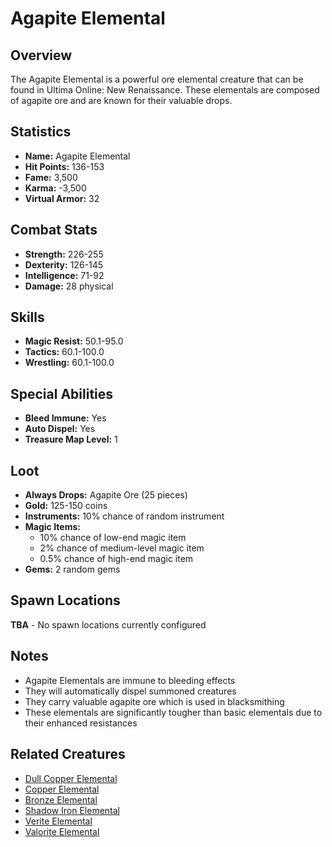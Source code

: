 # Agapite Elemental

## Overview
The Agapite Elemental is a powerful ore elemental creature that can be found in Ultima Online: New Renaissance. These elementals are composed of agapite ore and are known for their valuable drops.

## Statistics
- **Name:** Agapite Elemental
- **Hit Points:** 136-153
- **Fame:** 3,500
- **Karma:** -3,500
- **Virtual Armor:** 32

## Combat Stats
- **Strength:** 226-255
- **Dexterity:** 126-145
- **Intelligence:** 71-92
- **Damage:** 28 physical

## Skills
- **Magic Resist:** 50.1-95.0
- **Tactics:** 60.1-100.0
- **Wrestling:** 60.1-100.0

## Special Abilities
- **Bleed Immune:** Yes
- **Auto Dispel:** Yes
- **Treasure Map Level:** 1

## Loot
- **Always Drops:** Agapite Ore (25 pieces)
- **Gold:** 125-150 coins
- **Instruments:** 10% chance of random instrument
- **Magic Items:** 
  - 10% chance of low-end magic item
  - 2% chance of medium-level magic item  
  - 0.5% chance of high-end magic item
- **Gems:** 2 random gems

## Spawn Locations
**TBA** - No spawn locations currently configured

## Notes
- Agapite Elementals are immune to bleeding effects
- They will automatically dispel summoned creatures
- They carry valuable agapite ore which is used in blacksmithing
- These elementals are significantly tougher than basic elementals due to their enhanced resistances

## Related Creatures
- [Dull Copper Elemental](dull-copper-elemental.html)
- [Copper Elemental](copper-elemental.html)
- [Bronze Elemental](bronze-elemental.html)
- [Shadow Iron Elemental](shadow-iron-elemental.html)
- [Verite Elemental](verite-elemental.html)
- [Valorite Elemental](valorite-elemental.html)